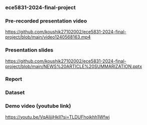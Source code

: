 ### ece5831-2024-final-project

### Pre-recorded presentation video
https://github.com/koushik27102002/ece5831-2024-final-project/blob/main/video1240568163.mp4

### Presentation slides
https://github.com/koushik27102002/ece5831-2024-final-project/blob/main/NEWS%20ARTICLE%20SUMMARIZATION.pptx

### Report

### Dataset

### Demo video (youtube link)
https://youtu.be/VqAIjjjHkII?si=TLDUFhojkhh1Wfwj
